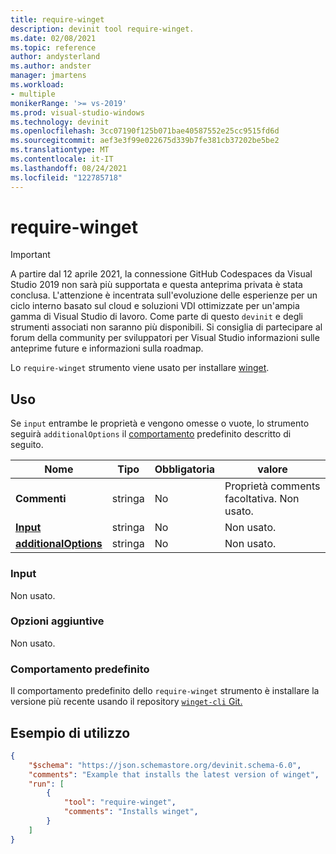 ```yaml
---
title: require-winget
description: devinit tool require-winget.
ms.date: 02/08/2021
ms.topic: reference
author: andysterland
ms.author: andster
manager: jmartens
ms.workload:
- multiple
monikerRange: '>= vs-2019'
ms.prod: visual-studio-windows
ms.technology: devinit
ms.openlocfilehash: 3cc07190f125b071bae40587552e25cc9515fd6d
ms.sourcegitcommit: aef3e3f99e022675d339b7fe381cb37202be5be2
ms.translationtype: MT
ms.contentlocale: it-IT
ms.lasthandoff: 08/24/2021
ms.locfileid: "122785718"
---
```

# <a name="require-winget"></a>require-winget

> [!IMPORTANT]
> A partire dal 12 aprile 2021, la connessione GitHub Codespaces da Visual Studio 2019 non sarà più supportata e questa anteprima privata è stata conclusa. L'attenzione è incentrata sull'evoluzione delle esperienze per un ciclo interno basato sul cloud e soluzioni VDI ottimizzate per un'ampia gamma di Visual Studio di lavoro. Come parte di questo `devinit` e degli strumenti associati non saranno più disponibili. Si consiglia di partecipare al forum della community per sviluppatori per Visual Studio informazioni sulle anteprime future e informazioni sulla roadmap.

Lo `require-winget` strumento viene usato per installare [winget](/windows/package-manager/winget/). 
## <a name="usage"></a>Uso

Se `input` entrambe le proprietà e vengono omesse o vuote, lo strumento seguirà `additionalOptions` il [comportamento](#default-behavior) predefinito descritto di seguito.

| Nome                                             | Tipo   | Obbligatoria | valore                                                                                |
|--------------------------------------------------|--------|----------|--------------------------------------------------------------------------------------|
| **Commenti**                                     | stringa | No       | Proprietà comments facoltativa. Non usato.                                                |
| [**Input**](#input)                              | stringa | No       | Non usato.                                                                            |
| [**additionalOptions**](#additional-options)     | stringa | No       | Non usato.                                                                            |

### <a name="input"></a>Input

Non usato.

### <a name="additional-options"></a>Opzioni aggiuntive

Non usato.

### <a name="default-behavior"></a>Comportamento predefinito

Il comportamento predefinito dello `require-winget` strumento è installare la versione più recente usando il repository [ `winget-cli` Git.](https://github.com/microsoft/winget-cli)

## <a name="example-usage"></a>Esempio di utilizzo

```json
{
    "$schema": "https://json.schemastore.org/devinit.schema-6.0",
    "comments": "Example that installs the latest version of winget",
    "run": [
        {
            "tool": "require-winget",
            "comments": "Installs winget",
        }
    ]
}
```
